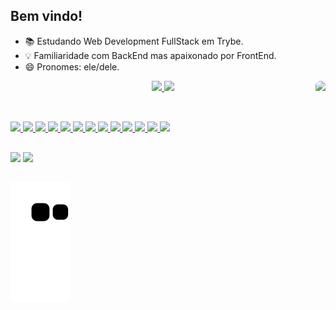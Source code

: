 
## Bem vindo!

- 📚 Estudando Web Development FullStack em Trybe.
- 💡 Familiaridade com BackEnd mas apaixonado por FrontEnd.
- 😄 Pronomes: ele/dele.


<div align="center">
      <img align="right" height="180em" style="border-radius:50px;" src="https://c.tenor.com/3bTxZ4HdrysAAAAC/pixels-neon.gif"/>
  <a href="https://github.com/leaob7">
  <img height="180em" src="https://github-readme-stats.vercel.app/api?username=leaob7&show_icons=true&theme=tokyonight&include_all_commits=true&count_private=true"/>
  <img height="180em" src="https://github-readme-stats.vercel.app/api/top-langs/?username=leaob7&layout=compact&langs_count=7&theme=tokyonight"/>
</div>
  
  ##
  
<div style="display: inline_block"><br>
  <a href = ""> <img src="https://img.shields.io/badge/HTML5-E34F26?style=for-the-badge&logo=html5&logoColor=white" target="_blank"> </a>
  <a href = ""> <img src="https://img.shields.io/badge/CSS3-1572B6?style=for-the-badge&logo=css3&logoColor=white" target="_blank"> </a>
  <a href = ""> <img src="https://img.shields.io/badge/JavaScript-F7DF1E?style=for-the-badge&logo=javascript&logoColor=black" target="_blank"> </a>
  <a href = ""> <img src="https://img.shields.io/badge/TypeScript-007ACC?style=for-the-badge&logo=typescript&logoColor=white" target="_blank"> </a>
  <a href = ""> <img src="https://img.shields.io/badge/React-20232A?style=for-the-badge&logo=react&logoColor=61DAFB" target="_blank"> </a>
  <a href = ""> <img src="https://img.shields.io/badge/React_Native-20232A?style=for-the-badge&logo=react&logoColor=61DAFB" target="_blank"> </a>
  <a href = ""> <img src="https://img.shields.io/badge/Redux-593D88?style=for-the-badge&logo=redux&logoColor=white" target="_blank"> </a>
  <a href = ""> <img src="https://img.shields.io/badge/Bootstrap-563D7C?style=for-the-badge&logo=bootstrap&logoColor=white" target="_blank"> </a>
  <a href = ""> <img src="https://img.shields.io/badge/Node.js-43853D?style=for-the-badge&logo=node.js&logoColor=white" target="_blank"> </a>
  <a href = ""> <img src="https://img.shields.io/badge/Express.js-404D59?style=for-the-badge" target="_blank"> </a>
  <a href = ""> <img src="https://img.shields.io/badge/MySQL-00000F?style=for-the-badge&logo=mysql&logoColor=white" target="_blank"> </a>
  <a href = ""> <img src="https://img.shields.io/badge/MongoDB-4EA94B?style=for-the-badge&logo=mongodb&logoColor=white" target="_blank"> </a>
  <a href = ""> <img src="https://img.shields.io/badge/Heroku-430098?style=for-the-badge&logo=heroku&logoColor=white" target="_blank"> </a>
  
</div>
  
  ##
 
<div> 
  <a href = "mailto:leaob7@gmail.com"><img src="https://img.shields.io/badge/-Gmail-%23333?style=for-the-badge&logo=gmail&logoColor=white" target="_blank"></a>
  <a href="https://www.linkedin.com/in/guilherme-le%C3%A3o-dev/" target="_blank"><img src="https://img.shields.io/badge/-LinkedIn-%230077B5?style=for-the-badge&logo=linkedin&logoColor=white" target="_blank"></a> 
  
  ##
 
  ![Snake animation](https://github.com/rafaballerini/rafaballerini/blob/output/github-contribution-grid-snake.svg)
 
</div>

